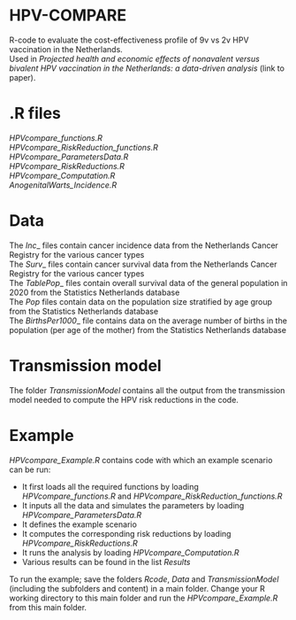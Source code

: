 # HPV-COMPARE
R-code to evaluate the cost-effectiveness profile of 9v vs 2v HPV vaccination in the Netherlands. \
Used in _Projected health and economic effects of nonavalent versus bivalent HPV vaccination in the Netherlands: a data-driven analysis_ (link to paper).

# .R files
_HPVcompare_functions.R_ \
_HPVcompare_RiskReduction_functions.R_ \
_HPVcompare_ParametersData.R_ \
_HPVcompare_RiskReductions.R_ \
_HPVcompare_Computation.R_ \
_AnogenitalWarts_Incidence.R_ 

# Data
The _Inc__ files contain cancer incidence data from the Netherlands Cancer Registry for the various cancer types \
The _Surv__ files contain cancer survival data from the Netherlands Cancer Registry for the various cancer types \
The _TablePop__ files contain overall survival data of the general population in 2020 from the Statistics Netherlands database \
The _Pop_ files contain data on the population size stratified by age group from the Statistics Netherlands database \
The _BirthsPer1000__ file contains data on the average number of births in the population (per age of the mother) from the Statistics Netherlands database

# Transmission model
The folder _TransmissionModel_ contains all the output from the transmission model needed to compute the HPV risk reductions in the code. 

# Example
_HPVcompare_Example.R_ contains code with which an example scenario can be run:
- It first loads all the required functions by loading _HPVcompare_functions.R_ and _HPVcompare_RiskReduction_functions.R_
- It inputs all the data and simulates the parameters by loading _HPVcompare_ParametersData.R_
- It defines the example scenario
- It computes the corresponding risk reductions by loading _HPVcompare_RiskReductions.R_
- It runs the analysis by loading _HPVcompare_Computation.R_
- Various results can be found in the list _Results_


To run the example; save the folders _Rcode_, _Data_ and _TransmissionModel_ (including the subfolders and content) in a main folder.
Change your R working directory to this main folder and run the _HPVcompare_Example.R_ from this main folder.
